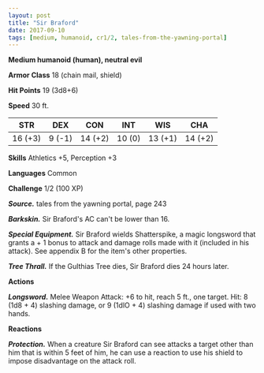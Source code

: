 ```yaml
---
layout: post
title: "Sir Braford"
date: 2017-09-10
tags: [medium, humanoid, cr1/2, tales-from-the-yawning-portal]
---
```


**Medium humanoid (human), neutral evil**

**Armor Class** 18 (chain mail, shield)

**Hit Points** 19 (3d8+6)

**Speed** 30 ft.

|   STR   |   DEX   |   CON   |   INT   |   WIS   |   CHA   |
|:-----:|:-----:|:-----:|:-----:|:-----:|:-----:|
| 16 (+3) | 9 (-1) | 14 (+2) | 10 (0) | 13 (+1) | 14 (+2) |

**Skills** Athletics +5, Perception +3

**Languages** Common

**Challenge** 1/2 (100 XP)

***Source.*** tales from the yawning portal,  page 243

***Barkskin.*** Sir Braford's AC can't be lower than 16.

***Special Equipment.*** Sir Braford wields Shatterspike, a magic longsword that grants a + 1 bonus to attack and damage rolls made with it (included in his attack). See appendix B for the item's other properties.

***Tree Thrall.*** If the Gulthias Tree dies, Sir Braford dies 24 hours later.

**Actions**

***Longsword.*** Melee Weapon Attack: +6 to hit, reach 5 ft., one target. Hit: 8 (1d8 + 4) slashing damage, or 9 (1dlO + 4) slashing damage if used with two hands.

**Reactions**

***Protection.*** When a creature Sir Braford can see attacks a target other than him that is within 5 feet of him, he can use a reaction to use his shield to impose disadvantage on the attack roll.

